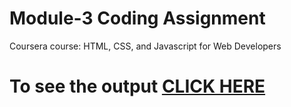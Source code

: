 

# Module-3 Coding Assignment

Coursera course: HTML, CSS, and Javascript for Web Developers

# To see the output [CLICK HERE](https://aafreen-01.io/Coursera-HTML-CSS-and-JavaScript-for-Web-Developers/module3-solution/)


